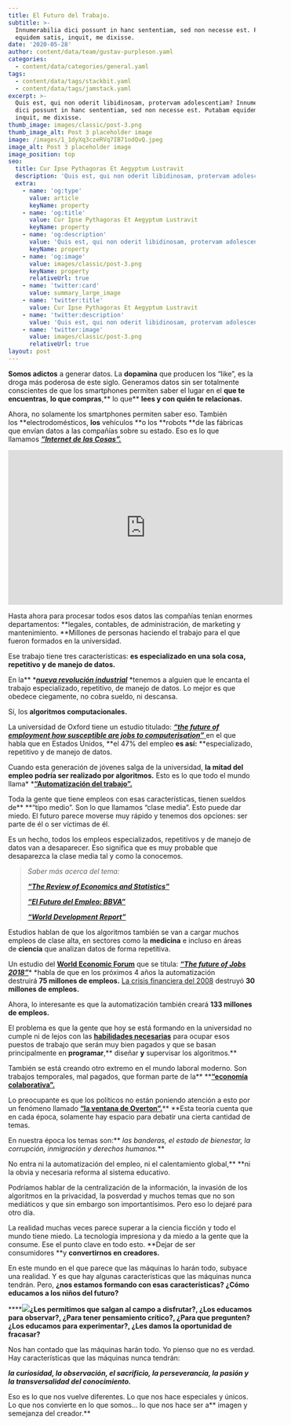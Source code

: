 ```yaml
---
title: El Futuro del Trabajo.
subtitle: >-
  Innumerabilia dici possunt in hanc sententiam, sed non necesse est. Putabam
  equidem satis, inquit, me dixisse.
date: '2020-05-28'
author: content/data/team/gustav-purpleson.yaml
categories:
  - content/data/categories/general.yaml
tags:
  - content/data/tags/stackbit.yaml
  - content/data/tags/jamstack.yaml
excerpt: >-
  Quis est, qui non oderit libidinosam, protervam adolescentiam? Innumerabilia
  dici possunt in hanc sententiam, sed non necesse est. Putabam equidem satis,
  inquit, me dixisse.
thumb_image: images/classic/post-3.png
thumb_image_alt: Post 3 placeholder image
image: /images/1_1dyXq3czeRVq7IB71odQvQ.jpeg
image_alt: Post 3 placeholder image
image_position: top
seo:
  title: Cur Ipse Pythagoras Et Aegyptum Lustravit
  description: 'Quis est, qui non oderit libidinosam, protervam adolescentiam'
  extra:
    - name: 'og:type'
      value: article
      keyName: property
    - name: 'og:title'
      value: Cur Ipse Pythagoras Et Aegyptum Lustravit
      keyName: property
    - name: 'og:description'
      value: 'Quis est, qui non oderit libidinosam, protervam adolescentiam'
      keyName: property
    - name: 'og:image'
      value: images/classic/post-3.png
      keyName: property
      relativeUrl: true
    - name: 'twitter:card'
      value: summary_large_image
    - name: 'twitter:title'
      value: Cur Ipse Pythagoras Et Aegyptum Lustravit
    - name: 'twitter:description'
      value: 'Quis est, qui non oderit libidinosam, protervam adolescentiam'
    - name: 'twitter:image'
      value: images/classic/post-3.png
      relativeUrl: true
layout: post
---
```

**Somos adictos** a generar datos. La **dopamina** que producen los “like”, es la droga más poderosa de este siglo. Generamos datos sin ser totalmente conscientes de que los smartphones permiten saber el lugar en el **que te encuentras**, **lo que compras**,\*\* lo que\*\* **lees y con quién te relacionas.**

Ahora, no solamente los smartphones permiten saber eso. También los \*\*electrodomésticos, **los** vehículos \*\*o los \*\*robots \*\*de las fábricas que envían datos a las compañías sobre su estado. Eso es lo que llamamos [***“Internet de las Cosas”.***](https://es.wikipedia.org/wiki/Internet_de_las_cosas)

<iframe width="560" height="315" src="https://www.youtube.com/embed/tlThdr3O5Qo" title="YouTube video player" frameborder="0" allow="accelerometer; autoplay; clipboard-write; encrypted-media; gyroscope; picture-in-picture" allowfullscreen></iframe>

Hasta ahora para procesar todos esos datos las compañías tenían enormes departamentos: \*\*legales, contables, de administración, de marketing y mantenimiento. \*\*Millones de personas haciendo el trabajo para el que fueron formados en la universidad.

Ese trabajo tiene tres características: **es especializado en una sola cosa, repetitivo y de manejo de datos.**

En la\*\* \*[***nueva revolución industrial***](https://es.wikipedia.org/wiki/Revoluci%C3%B3n_industrial_etapa_cuatro) \*tenemos a alguien que le encanta el trabajo especializado, repetitivo, de manejo de datos. Lo mejor es que obedece ciegamente, no cobra sueldo, ni descansa.

Sí, los **algoritmos computacionales.**

La universidad de Oxford tiene un estudio titulado: [***“the future of employment how susceptible are jobs to computerisation”*** ](https://www.oxfordmartin.ox.ac.uk/downloads/academic/The_Future_of_Employment.pdf)en el que habla que en Estados Unidos, \*\*el 47% del empleo **es así:** \*\*especializado, repetitivo y de manejo de datos.

Cuando esta generación de jóvenes salga de la universidad, **la mitad del empleo podría ser realizado por algoritmos.** Esto es lo que todo el mundo llama\* \*[**“Automatización del trabajo”.**](https://es.wikipedia.org/wiki/Automatizaci%C3%B3n_del_trabajo)

Toda la gente que tiene empleos con esas características, tienen sueldos de\*\* \*\*“tipo medio”. Son lo que llamamos “clase media”. Esto puede dar miedo. El futuro parece moverse muy rápido y tenemos dos opciones: ser parte de él o ser víctimas de él.

Es un hecho, todos los empleos especializados, repetitivos y de manejo de datos van a desaparecer. Eso significa que es muy probable que desaparezca la clase media tal y como la conocemos.

> *Saber más acerca del tema:*
>
> [***“The Review of Economics and Statistics”***](https://www.mitpressjournals.org/loi/rest)
>
> [***“El Futuro del Empleo: BBVA”***](https://www.bbvaresearch.com/publicaciones/el-futuro-del-empleo/)
>
> [***“World Development Report”***](https://openknowledge.worldbank.org/handle/10986/23347)

Estudios hablan de que los algoritmos también se van a cargar muchos empleos de clase alta, en sectores como la **medicina** e incluso en áreas de **ciencia** que analizan datos de forma repetitiva.

Un estudio del [**World Economic Forum**](http://reports.weforum.org/) que se titula: [***“The future of Jobs 2018”***](http://reports.weforum.org/future-of-jobs-2018/)\* \*habla de que en los próximos 4 años la automatización destruirá **75 millones de empleos.** [La crisis financiera del 2008](https://es.wikipedia.org/wiki/Gran_Recesi%C3%B3n) destruyó **30 millones de empleos.**

Ahora, lo interesante es que la automatización también creará **133 millones de empleos.**

El problema es que la gente que hoy se está formando en la universidad no cumple ni de lejos con las [**habilidades necesarias**](https://www.eae.es/categorias-de-actualidad/medios/cuales-son-las-soft-skills-mas-demandadas) para ocupar esos puestos de trabajo que serán muy bien pagados y que se basan principalmente en **programar**,\*\* diseñar **y** supervisar los algoritmos.\*\*

También se está creando otro extremo en el mundo laboral moderno. Son trabajos temporales, mal pagados, que forman parte de la\*\* \*\*[**“economía colaborativa”.**](https://es.wikipedia.org/wiki/Consumo_colaborativo)

Lo preocupante es que los políticos no están poniendo atención a esto por un fenómeno llamado [**“la ventana de Overton”.**](https://es.wikipedia.org/wiki/Ventana_de_Overton)\*\* \*\*Esta teoría cuenta que en cada época, solamente hay espacio para debatir una cierta cantidad de temas.

En nuestra época los temas son:\*\* *las banderas, el estado de bienestar, la corrupción, inmigración y derechos humanos.*\*\*

No entra ni la automatización del empleo, ni el calentamiento global,\*\* \*\*ni la obvia y necesaria reforma al sistema educativo.

Podríamos hablar de la centralización de la información, la invasión de los algoritmos en la privacidad, la posverdad y muchos temas que no son mediáticos y que sin embargo son importantísimos. Pero eso lo dejaré para otro día.

La realidad muchas veces parece superar a la ciencia ficción y todo el mundo tiene miedo. La tecnología impresiona y da miedo a la gente que la consume. Ese el punto clave en todo esto. \*\*Dejar de ser consumidores \*\*y **convertirnos en creadores.**

En este mundo en el que parece que las máquinas lo harán todo, subyace una realidad. Y es que hay algunas características que las máquinas nunca tendrán. Pero, **¿nos estamos formando con esas características? ¿Cómo educamos a los niños del futuro?**

****![](/\_static/app-assets/images/1\_Rwy2Zv6yoECar9dfMqOA-w.jpeg)**¿Les permitimos que salgan al campo a disfrutar?, ¿Los educamos para observar?, ¿Para tener pensamiento crítico?, ¿Para que pregunten? ¿Los educamos para experimentar?, ¿Les damos la oportunidad de fracasar?**

Nos han contado que las máquinas harán todo. Yo pienso que no es verdad. Hay características que las máquinas nunca tendrán:

***la curiosidad, la observación, el sacrificio, la perseverancia, la pasión y la transversalidad del conocimiento.***

Eso es lo que nos vuelve diferentes. Lo que nos hace especiales y únicos. Lo que nos convierte en lo que somos… lo que nos hace ser a** imagen y semejanza del creador.**
